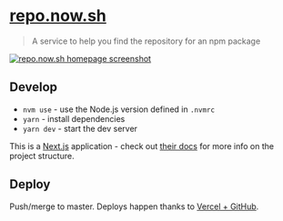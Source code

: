 # [repo.now.sh](https://repo.now.sh)

> A service to help you find the repository for an npm package

[![repo.now.sh homepage screenshot](https://file-assxoaewwi.now.sh/)](https://repo.now.sh)

## Develop

- `nvm use` - use the Node.js version defined in `.nvmrc`
- `yarn` - install dependencies
- `yarn dev` - start the dev server

This is a [Next.js](https://nextjs.org/) application - check out [their docs](https://nextjs.org/docs/getting-started) for more info on the project structure.

## Deploy

Push/merge to master. Deploys happen thanks to [Vercel + GitHub](https://vercel.com/github).
